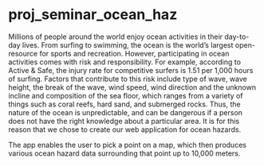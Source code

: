 # proj_seminar_ocean_haz

Millions of people around the world enjoy ocean activities in their day-to-day lives. From surfing to swimming, the ocean is the world’s largest open-resource for sports and recreation. However, participating in ocean activities comes with risk and responsibility. For example, according to Active & Safe, the injury rate for competitive surfers is 1.51 per 1,000 hours of surfing. Factors that contribute to this risk include type of wave, wave height, the break of the wave, wind speed, wind direction and the unknown incline and composition of the sea floor, which ranges from a variety of things such as coral reefs, hard sand, and submerged rocks. Thus, the nature of the ocean is unpredictable, and can be dangerous if a person  does not have the right knowledge about a particular area. It is for this reason that we chose to create our web application for ocean hazards. 

The app enables the user to pick a point on a map, which then produces various ocean hazard data surrounding that point up to 10,000 meters. 